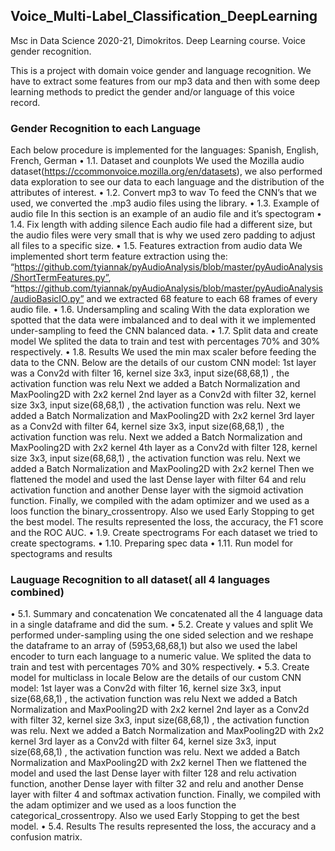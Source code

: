 ## Voice_Multi-Label_Classification_DeepLearning

Msc in Data Science 2020-21, Dimokritos. Deep Learning course. 
Voice gender recognition.

This is a project with domain voice gender and language recognition. We have to extract some features from our mp3 data and then with some deep learning methods to predict the gender and/or language of this voice record.


### Gender Recognition to each Language
Each below procedure is implemented for the languages: Spanish, English, French, German
•	1.1. Dataset and counplots
We used the Mozilla audio dataset(https://ccommonvoice.mozilla.org/en/datasets), we also performed data exploration to see our data to each language and the distribution of the attributes of interest.
•	1.2. Convert mp3 to wav
To feed the CNN’s that we used, we converted the .mp3 audio files using the library.
•	1.3. Example of audio file
In this section is an example of an audio file and it’s spectogram
•	1.4. Fix length with adding silence
Each audio file had a different size, but the audio files were very small that is why we used zero padding to adjust all files to a specific size.
•	1.5. Features extraction from audio data
We implemented short term feature extraction using the: 
“https://github.com/tyiannak/pyAudioAnalysis/blob/master/pyAudioAnalysis/ShortTermFeatures.py”,
“https://github.com/tyiannak/pyAudioAnalysis/blob/master/pyAudioAnalysis/audioBasicIO.py” 
and we extracted 68 feature to each 68 frames of every audio file.
•	1.6. Undersampling and scaling
With the data exploration we spotted that the data were imbalanced and to deal with it we implemented under-sampling to feed the CNN balanced data.
•	1.7. Split data and create model
We splited the data to train and test with percentages 70% and 30% respectively.
•	1.8. Results 
We used the min max scaler before feeding the data to the CNN.
Below are the details of our custom CNN model:
1st layer was a Conv2d with filter 16, kernel size 3x3, input size(68,68,1) , the activation function was relu
Next we added a Batch Normalization and MaxPooling2D with 2x2 kernel
2nd layer as a Conv2d with filter 32, kernel size 3x3, input size(68,68,1) , the activation function was relu.
Next we added a Batch Normalization and MaxPooling2D with 2x2 kernel
3rd layer as a Conv2d with filter 64, kernel size 3x3, input size(68,68,1) , the activation function was relu.
Next we added a Batch Normalization and MaxPooling2D with 2x2 kernel
4th layer as a Conv2d with filter 128, kernel size 3x3, input size(68,68,1) , the activation function was relu.
Next we added a Batch Normalization and MaxPooling2D with 2x2 kernel
Then we flattened the model and used the last Dense layer with filter 64 and relu activation function and another Dense layer with the sigmoid activation function.
Finally, we compiled with the adam optimizer and we used as a loos function the binary_crossentropy.
Also we used Early Stopping to get the best model.
The results represented the loss, the accuracy, the F1 score and the ROC AUC.
•	1.9. Create spectrograms
For each dataset we tried to create spectograms.
•	1.10. Preparing spec data
•	1.11. Run model for spectograms and results


### Lauguage Recognition to all dataset( all 4 languages combined)
•	5.1. Summary and concatenation
We concatenated all the 4 language data in a single dataframe and did the sum.
•	5.2. Create y values and split
We performed under-sampling using the one sided selection and we reshape the dataframe to an array of (5953,68,68,1) but also we used the label encoder to turn each language to a numeric value.
We splited the data to train and test with percentages 70% and 30% respectively.
•	5.3. Create model for multiclass in locale
Below are the details of our custom CNN model:
1st layer was a Conv2d with filter 16, kernel size 3x3, input size(68,68,1) , the activation function was relu
Next we added a Batch Normalization and MaxPooling2D with 2x2 kernel
2nd layer as a Conv2d with filter 32, kernel size 3x3, input size(68,68,1) , the activation function was relu.
Next we added a Batch Normalization and MaxPooling2D with 2x2 kernel
3rd layer as a Conv2d with filter 64, kernel size 3x3, input size(68,68,1) , the activation function was relu.
Next we added a Batch Normalization and MaxPooling2D with 2x2 kernel
Then we flattened the model and used the last Dense layer with filter 128 and relu activation function, another Dense layer with filter 32 and relu and another Dense layer with filter 4 and softmax activation function.
Finally, we compiled with the adam optimizer and we used as a loos function the categorical_crossentropy.
Also we used Early Stopping to get the best model.
•	5.4. Results
The results represented the loss, the accuracy and a confusion matrix.


